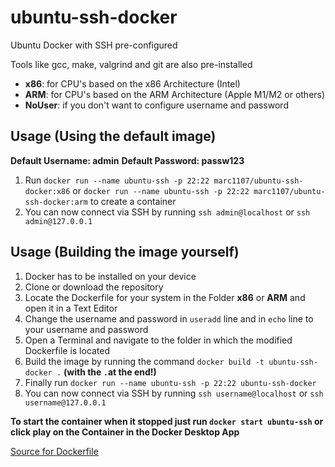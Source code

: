 # ubuntu-ssh-docker
Ubuntu Docker with SSH pre-configured

Tools like gcc, make, valgrind and git are also pre-installed

- **x86**:    for CPU's based on the x86 Architecture (Intel)
- **ARM**:    for CPU's based on the ARM Architecture (Apple M1/M2 or others)
- **NoUser**: if you don't want to configure username and password

## Usage (Using the default image)

**Default Username: admin**
**Default Password: passw123**

  1.  Run `docker run --name ubuntu-ssh -p 22:22 marc1107/ubuntu-ssh-docker:x86` or `docker run --name ubuntu-ssh -p 22:22 marc1107/ubuntu-ssh-docker:arm` to create a container
  2.  You can now connect via SSH by running `ssh admin@localhost` or `ssh admin@127.0.0.1`


## Usage (Building the image yourself)

  1.  Docker has to be installed on your device
  2.  Clone or download the repository
  3.  Locate the Dockerfile for your system in the Folder **x86** or **ARM** and open it in a Text Editor
  4.  Change the username and password in `useradd` line and in `echo` line to your username and password
  5.  Open a Terminal and navigate to the folder in which the modified Dockerfile is located
  6.  Build the image by running the command `docker build -t ubuntu-ssh-docker .` **(with the `.`at the end!)**
  7.  Finally run `docker run --name ubuntu-ssh -p 22:22 ubuntu-ssh-docker` 
  8.  You can now connect via SSH by running `ssh username@localhost` or `ssh username@127.0.0.1`

**To start the container when it stopped just run `docker start ubuntu-ssh` or click play on the Container in the Docker Desktop App**

[Source for Dockerfile](https://dev.to/s1ntaxe770r/how-to-setup-ssh-within-a-docker-container-i5i)
